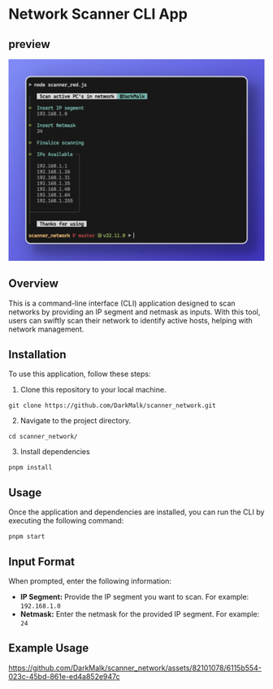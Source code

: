 # Network Scanner CLI App

## preview

![scanner-network-preview](./preview/scanner_network.webp)

## Overview

This is a command-line interface (CLI) application designed to scan networks by providing an IP segment and netmask as inputs. With this tool, users can swiftly scan their network to identify active hosts, helping with network management.

## Installation

To use this application, follow these steps:

1. Clone this repository to your local machine.

```
git clone https://github.com/DarkMalk/scanner_network.git
```

2. Navigate to the project directory.

```
cd scanner_network/
```

3. Install dependencies

```
pnpm install
```

## Usage

Once the application and dependencies are installed, you can run the CLI by executing the following command:

```
pnpm start
```

## Input Format

When prompted, enter the following information:

- **IP Segment:** Provide the IP segment you want to scan. For example: `192.168.1.0`
- **Netmask:** Enter the netmask for the provided IP segment. For example: `24`

## Example Usage

https://github.com/DarkMalk/scanner_network/assets/82101078/6115b554-023c-45bd-861e-ed4a852e947c


